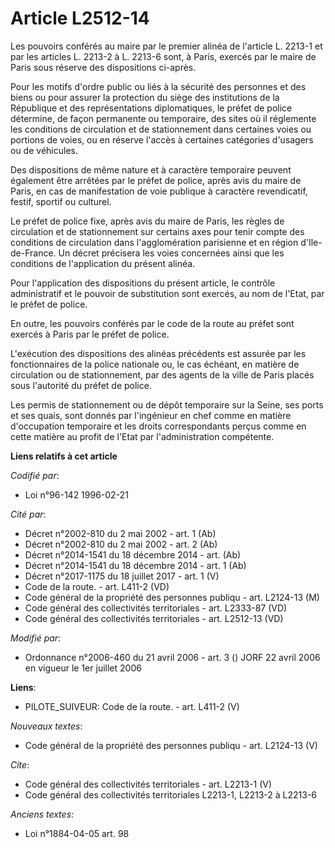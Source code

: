 # Article L2512-14

Les pouvoirs conférés au maire par le premier alinéa de l'article L. 2213-1 et par les articles L. 2213-2 à L. 2213-6 sont, à
Paris, exercés par le maire de Paris sous réserve des dispositions ci-après.

Pour les motifs d'ordre public ou liés à la sécurité des personnes et des biens ou pour assurer la protection du siège des
institutions de la République et des représentations diplomatiques, le préfet de police détermine, de façon permanente ou
temporaire, des sites où il réglemente les conditions de circulation et de stationnement dans certaines voies ou portions de
voies, ou en réserve l'accès à certaines catégories d'usagers ou de véhicules.

Des dispositions de même nature et à caractère temporaire peuvent également être arrêtées par le préfet de police, après avis
du maire de Paris, en cas de manifestation de voie publique à caractère revendicatif, festif, sportif ou culturel.

Le préfet de police fixe, après avis du maire de Paris, les règles de circulation et de stationnement sur certains axes pour
tenir compte des conditions de circulation dans l'agglomération parisienne et en région d'Ile-de-France. Un décret précisera
les voies concernées ainsi que les conditions de l'application du présent alinéa.

Pour l'application des dispositions du présent article, le contrôle administratif et le pouvoir de substitution sont exercés,
au nom de l'Etat, par le préfet de police.

En outre, les pouvoirs conférés par le code de la route au préfet sont exercés à Paris par le préfet de police.

L'exécution des dispositions des alinéas précédents est assurée par les fonctionnaires de la police nationale ou, le cas
échéant, en matière de circulation ou de stationnement, par des agents de la ville de Paris placés sous l'autorité du préfet
de police.

Les permis de stationnement ou de dépôt temporaire sur la Seine, ses ports et ses quais, sont donnés par l'ingénieur en chef
comme en matière d'occupation temporaire et les droits correspondants perçus comme en cette matière au profit de l'Etat par
l'administration compétente.

**Liens relatifs à cet article**

_Codifié par_:

  - Loi n°96-142 1996-02-21

_Cité par_:

  - Décret n°2002-810 du 2 mai 2002 - art. 1 (Ab)
  - Décret n°2002-810 du 2 mai 2002 - art. 2 (Ab)
  - Décret n°2014-1541 du 18 décembre 2014 - art. (Ab)
  - Décret n°2014-1541 du 18 décembre 2014 - art. 1 (Ab)
  - Décret n°2017-1175 du 18 juillet 2017 - art. 1 (V)
  - Code de la route. - art. L411-2 (VD)
  - Code général de la propriété des personnes publiqu - art. L2124-13 (M)
  - Code général des collectivités territoriales - art. L2333-87 (VD)
  - Code général des collectivités territoriales - art. L2512-13 (VD)

_Modifié par_:

  - Ordonnance n°2006-460 du 21 avril 2006 - art. 3 () JORF 22 avril 2006 en vigueur le 1er juillet 2006

**Liens**:

  - PILOTE_SUIVEUR: Code de la route. - art. L411-2 (V)

_Nouveaux textes_:

  - Code général de la propriété des personnes publiqu - art. L2124-13 (V)

_Cite_:

  - Code général des collectivités territoriales - art. L2213-1 (V)
  - Code général des collectivités territoriales L2213-1, L2213-2 à L2213-6

_Anciens textes_:

  - Loi n°1884-04-05 art. 98
